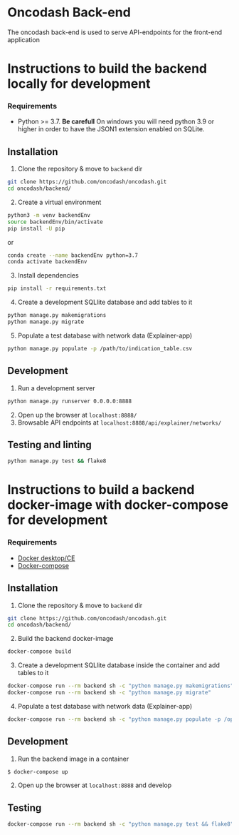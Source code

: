 # Oncodash Back-end

The oncodash back-end is used to serve API-endpoints for the front-end application

# Instructions to build the backend locally for development

### Requirements

- Python >= 3.7. **Be carefull** On windows you will need python 3.9 or higher in order to have the JSON1 extension enabled on SQLite.

## Installation

1. Clone the repository & move to `backend` dir

```sh
git clone https://github.com/oncodash/oncodash.git
cd oncodash/backend/
```

2. Create a virtual environment

```sh
python3 -m venv backendEnv
source backendEnv/bin/activate
pip install -U pip
```

or

```sh
conda create --name backendEnv python=3.7
conda activate backendEnv
```

3. Install dependencies

```sh
pip install -r requirements.txt
```

4. Create a development SQLlite database and add tables to it

```sh
python manage.py makemigrations
python manage.py migrate
```

5. Populate a test database with network data (Explainer-app)

```sh
python manage.py populate -p /path/to/indication_table.csv
```

## Development

1. Run a development server

```sh
python manage.py runserver 0.0.0.0:8888
```

2. Open up the browser at `localhost:8888/`
3. Browsable API endpoints at `localhost:8888/api/explainer/networks/`

## Testing and linting

```sh
python manage.py test && flake8
```

# Instructions to build a backend docker-image with docker-compose for development

### Requirements

- [Docker desktop/CE](https://docs.docker.com/engine/install/)
- [Docker-compose](https://docs.docker.com/compose/install/)

## Installation

1. Clone the repository & move to `backend` dir

```sh
git clone https://github.com/oncodash/oncodash.git
cd oncodash/backend/
```

2. Build the backend docker-image

```sh
docker-compose build
```

3. Create a development SQLlite database inside the container and add tables to it

```sh
docker-compose run --rm backend sh -c "python manage.py makemigrations"
docker-compose run --rm backend sh -c "python manage.py migrate"
```

4. Populate a test database with network data (Explainer-app)

```sh
docker-compose run --rm backend sh -c "python manage.py populate -p /opt/app/path/to/indf.csv"
```

## Development

1. Run the backend image in a container

```sh
$ docker-compose up
```

2. Open up the browser at `localhost:8888` and develop

## Testing

```sh
docker-compose run --rm backend sh -c "python manage.py test && flake8"
```
